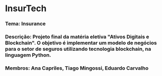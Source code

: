 # InsurTech
### Tema: Insurance
### Descrição: Projeto final da matéria eletiva "Ativos Digitais e Blockchain". O objetivo é implementar um modelo de negócios para o setor de seguros utilizando tecnologia blockchain, na linguagem Python.
### Membros: Ana Capriles, Tiago Mingossi, Eduardo Carvalho
